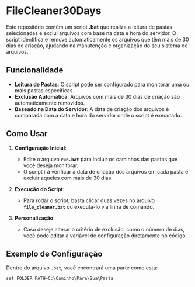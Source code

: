 # **FileCleaner30Days**

Este repositório contém um script **.bat** que realiza a leitura de pastas selecionadas e exclui arquivos com base na data e hora do servidor. O script identifica e remove automaticamente os arquivos que têm mais de 30 dias de criação, ajudando na manutenção e organização do seu sistema de arquivos.

## **Funcionalidade**

- **Leitura de Pastas**: O script pode ser configurado para monitorar uma ou mais pastas específicas.
- **Exclusão Automática**: Arquivos com mais de 30 dias de criação são automaticamente removidos.
- **Baseado na Data do Servidor**: A data de criação dos arquivos é comparada com a data e hora do servidor onde o script é executado.

## **Como Usar**

1. **Configuração Inicial**: 
   - Edite o arquivo **`run.bat`** para incluir os caminhos das pastas que você deseja monitorar.
   - O script irá verificar a data de criação dos arquivos em cada pasta e excluir aqueles com mais de 30 dias.

2. **Execução do Script**:
   - Para rodar o script, basta clicar duas vezes no arquivo **`file_cleaner.bat`** ou executá-lo via linha de comando.
   
3. **Personalização**: 
   - Caso deseje alterar o critério de exclusão, como o número de dias, você pode editar a variável de configuração diretamente no código.

## **Exemplo de Configuração**

Dentro do arquivo `.bat`, você encontrará uma parte como esta:

```batch
set FOLDER_PATH=C:\Caminho\Para\Sua\Pasta
